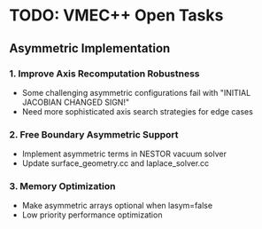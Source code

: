 # TODO: VMEC++ Open Tasks

## Asymmetric Implementation

### 1. Improve Axis Recomputation Robustness
- Some challenging asymmetric configurations fail with "INITIAL JACOBIAN CHANGED SIGN!" 
- Need more sophisticated axis search strategies for edge cases

### 2. Free Boundary Asymmetric Support
- Implement asymmetric terms in NESTOR vacuum solver
- Update surface_geometry.cc and laplace_solver.cc

### 3. Memory Optimization
- Make asymmetric arrays optional when lasym=false
- Low priority performance optimization